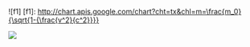 ![f1]
[f1]: http://chart.apis.google.com/chart?cht=tx&chl=m=\frac{m_0}{\sqrt{1-{\frac{v^2}{c^2}}}}

![](http://latex.codecogs.com/png.latex?m=\frac{m_0}{\sqrt{1-{\frac{v^2}{c^2}}}})
